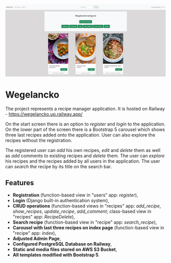 <img src="images/wegelancko.PNG" align="middle" width="3000"/>

# Wegelancko

The project represents a recipe manager application. It is hosted on Railway - https://wegelancko.up.railway.app/

On the start screen there is an option to *register* and *login* to the application. On the lower part of the screen there is a Bootstrap 5 carousel which shows three last recipes added onto the application. User can also explore the recipes without the registration.

The registered user can *add* his own recipes, *edit* and *delete* them as well as *add* comments to existing recipes and *delete* them. The user can *explore* his recipes and the recipes added by all users in the application. The user can *search* the recipe by its title on the search bar.

## Features

- **Registration** (function-based view in "users" app: *register*),
- **Login** (Django built-in authentication system),
- **CRUD operations** (function-based views in "recipes" app: *add_recipe*, *show_recipes*, *update_recipe*, *add_comment*; class-based view in "recipes" app: *RecipeDelete*),
- **Search recipe** (function-based view in "recipe" app: *search_recipe*),
- **Carousel with last three recipes on index page** (function-based view in "recipe" app: *index*),
- **Adjusted Admin Page**,
- **Configured PostgreSQL Database on Railway**,
- **Static and media files stored on AWS S3 Bucket**,
- **All templates modified with Bootstrap 5**.
